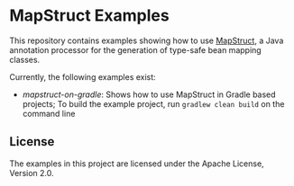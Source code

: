 # MapStruct Examples

This repository contains examples showing how to use [MapStruct](http://mapstruct.org/), a Java annotation processor for the generation of type-safe bean mapping classes.

Currently, the following examples exist:

* _mapstruct-on-gradle_: Shows how to use MapStruct in Gradle based projects; To build the example project, run `gradlew clean build` on the command line

## License

The examples in this project are licensed under the Apache License, Version 2.0.
